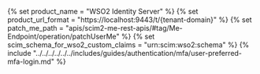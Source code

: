{% set product_name = "WSO2 Identity Server" %}
{% set product_url_format = "https://localhost:9443/t/{tenant-domain}" %}
{% set patch_me_path = "apis/scim2-me-rest-apis/#tag/Me-Endpoint/operation/patchUserMe" %}
{% set scim_schema_for_wso2_custom_claims = "urn:scim:wso2:schema" %}
{% include "../../../../../../includes/guides/authentication/mfa/user-preferred-mfa-login.md" %}
